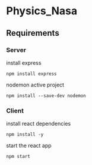 # Physics_Nasa
## Requirements
### Server
install express
```
npm install express
```
nodemon active project
```
npm install --save-dev nodemon
```

### Client
install react dependencies
```
npm install -y
```
start the react app
```
npm start
```